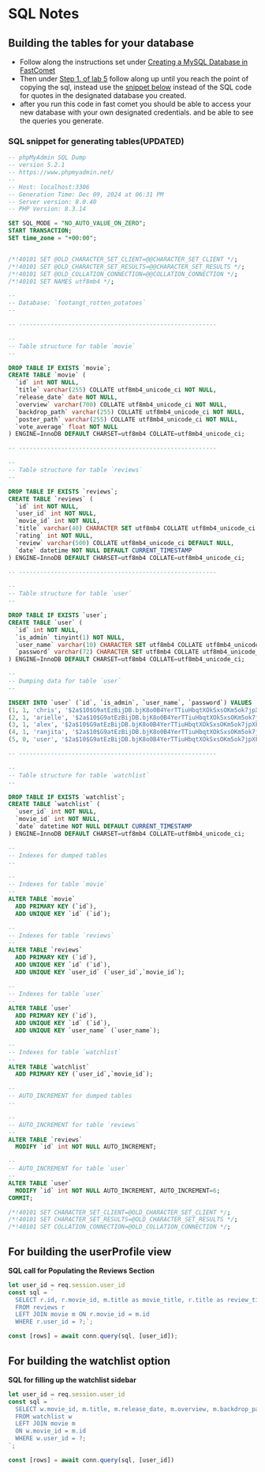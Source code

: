 # SQL Notes
## Building the tables for your database
- Follow along the instructions set under [Creating a MySQL Database in FastComet](https://docs.google.com/document/d/1vygpxkGuA7CecHa55cSbh7_v7Bj9C6dV0IettNYGEkI/edit?tab=t.0#heading=h.iil8ahsceu1b)
- Then under [Step 1. of lab 5](https://docs.google.com/document/d/15uTrxXPhH4T1vjv7r7CZCkDQYtZ7PVKsJ55VqTAe9ig/edit?tab=t.0) follow along up until you reach the point of copying the sql, instead use the [snippet below](#sql-snippet-for-generating-tables) instead of the SQL code for quotes in the designated database you created.
- after you run this code in fast comet you should be able to access your new database with your own designated credentials. and be able to see the queries you generate.
### SQL snippet for generating tables(UPDATED)
```sql
-- phpMyAdmin SQL Dump
-- version 5.2.1
-- https://www.phpmyadmin.net/
--
-- Host: localhost:3306
-- Generation Time: Dec 09, 2024 at 06:31 PM
-- Server version: 8.0.40
-- PHP Version: 8.3.14

SET SQL_MODE = "NO_AUTO_VALUE_ON_ZERO";
START TRANSACTION;
SET time_zone = "+00:00";


/*!40101 SET @OLD_CHARACTER_SET_CLIENT=@@CHARACTER_SET_CLIENT */;
/*!40101 SET @OLD_CHARACTER_SET_RESULTS=@@CHARACTER_SET_RESULTS */;
/*!40101 SET @OLD_COLLATION_CONNECTION=@@COLLATION_CONNECTION */;
/*!40101 SET NAMES utf8mb4 */;

--
-- Database: `footangt_rotten_potatoes`
--

-- --------------------------------------------------------

--
-- Table structure for table `movie`
--

DROP TABLE IF EXISTS `movie`;
CREATE TABLE `movie` (
  `id` int NOT NULL,
  `title` varchar(255) COLLATE utf8mb4_unicode_ci NOT NULL,
  `release_date` date NOT NULL,
  `overview` varchar(700) COLLATE utf8mb4_unicode_ci NOT NULL,
  `backdrop_path` varchar(255) COLLATE utf8mb4_unicode_ci NOT NULL,
  `poster_path` varchar(255) COLLATE utf8mb4_unicode_ci NOT NULL,
  `vote_average` float NOT NULL
) ENGINE=InnoDB DEFAULT CHARSET=utf8mb4 COLLATE=utf8mb4_unicode_ci;

-- --------------------------------------------------------

--
-- Table structure for table `reviews`
--

DROP TABLE IF EXISTS `reviews`;
CREATE TABLE `reviews` (
  `id` int NOT NULL,
  `user_id` int NOT NULL,
  `movie_id` int NOT NULL,
  `title` varchar(40) CHARACTER SET utf8mb4 COLLATE utf8mb4_unicode_ci DEFAULT NULL,
  `rating` int NOT NULL,
  `review` varchar(500) COLLATE utf8mb4_unicode_ci DEFAULT NULL,
  `date` datetime NOT NULL DEFAULT CURRENT_TIMESTAMP
) ENGINE=InnoDB DEFAULT CHARSET=utf8mb4 COLLATE=utf8mb4_unicode_ci;

-- --------------------------------------------------------

--
-- Table structure for table `user`
--

DROP TABLE IF EXISTS `user`;
CREATE TABLE `user` (
  `id` int NOT NULL,
  `is_admin` tinyint(1) NOT NULL,
  `user_name` varchar(10) CHARACTER SET utf8mb4 COLLATE utf8mb4_unicode_ci NOT NULL,
  `password` varchar(72) CHARACTER SET utf8mb4 COLLATE utf8mb4_unicode_ci NOT NULL
) ENGINE=InnoDB DEFAULT CHARSET=utf8mb4 COLLATE=utf8mb4_unicode_ci;

--
-- Dumping data for table `user`
--

INSERT INTO `user` (`id`, `is_admin`, `user_name`, `password`) VALUES
(1, 1, 'chris', '$2a$10$G9atEzBijDB.bjK8o0B4YerTTiuHbqtXOkSxsOKm5ok7jpXFVGnUa'), -- password is 'cst336'
(2, 1, 'arielle', '$2a$10$G9atEzBijDB.bjK8o0B4YerTTiuHbqtXOkSxsOKm5ok7jpXFVGnUa'), -- password is 'cst336'
(3, 1, 'alex', '$2a$10$G9atEzBijDB.bjK8o0B4YerTTiuHbqtXOkSxsOKm5ok7jpXFVGnUa'), -- password is 'cst336'
(4, 1, 'ranjita', '$2a$10$G9atEzBijDB.bjK8o0B4YerTTiuHbqtXOkSxsOKm5ok7jpXFVGnUa'), -- password is 'cst336'
(5, 0, 'user', '$2a$10$G9atEzBijDB.bjK8o0B4YerTTiuHbqtXOkSxsOKm5ok7jpXFVGnUa'); -- password is 'cst336'

-- --------------------------------------------------------

--
-- Table structure for table `watchlist`
--

DROP TABLE IF EXISTS `watchlist`;
CREATE TABLE `watchlist` (
  `user_id` int NOT NULL,
  `movie_id` int NOT NULL,
  `date` datetime NOT NULL DEFAULT CURRENT_TIMESTAMP
) ENGINE=InnoDB DEFAULT CHARSET=utf8mb4 COLLATE=utf8mb4_unicode_ci;

--
-- Indexes for dumped tables
--

--
-- Indexes for table `movie`
--
ALTER TABLE `movie`
  ADD PRIMARY KEY (`id`),
  ADD UNIQUE KEY `id` (`id`);

--
-- Indexes for table `reviews`
--
ALTER TABLE `reviews`
  ADD PRIMARY KEY (`id`),
  ADD UNIQUE KEY `id` (`id`),
  ADD UNIQUE KEY `user_id` (`user_id`,`movie_id`);

--
-- Indexes for table `user`
--
ALTER TABLE `user`
  ADD PRIMARY KEY (`id`),
  ADD UNIQUE KEY `id` (`id`),
  ADD UNIQUE KEY `user_name` (`user_name`);

--
-- Indexes for table `watchlist`
--
ALTER TABLE `watchlist`
  ADD PRIMARY KEY (`user_id`,`movie_id`);

--
-- AUTO_INCREMENT for dumped tables
--

--
-- AUTO_INCREMENT for table `reviews`
--
ALTER TABLE `reviews`
  MODIFY `id` int NOT NULL AUTO_INCREMENT;

--
-- AUTO_INCREMENT for table `user`
--
ALTER TABLE `user`
  MODIFY `id` int NOT NULL AUTO_INCREMENT, AUTO_INCREMENT=6;
COMMIT;

/*!40101 SET CHARACTER_SET_CLIENT=@OLD_CHARACTER_SET_CLIENT */;
/*!40101 SET CHARACTER_SET_RESULTS=@OLD_CHARACTER_SET_RESULTS */;
/*!40101 SET COLLATION_CONNECTION=@OLD_COLLATION_CONNECTION */;

```



## For building the userProfile view
**SQL call for Populating the Reviews Section**
```js
let user_id = req.session.user_id
const sql = `
  SELECT r.id, r.movie_id, m.title as movie_title, r.title as review_title, r.rating, m.poster_path, m.backdrop_path
  FROM reviews r
  LEFT JOIN movie m ON r.movie_id = m.id
  WHERE r.user_id = ?;`;

const [rows] = await conn.query(sql, [user_id]);
```

## For building the watchlist option
**SQL for filling up the watchlist sidebar**
```js
let user_id = req.session.user_id
const sql = `
  SELECT w.movie_id, m.title, m.release_date, m.overview, m.backdrop_path, m.poster_path, m.vote_average 
  FROM watchlist w 
  LEFT JOIN movie m 
  ON w.movie_id = m.id 
  WHERE w.user_id = ?; 
`;

const [rows] = await conn.query(sql, [user_id])
```